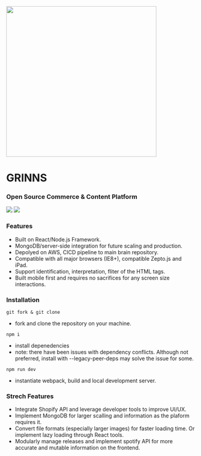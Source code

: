 <img src="https://user-images.githubusercontent.com/71619815/128577066-1a120933-ac5d-404f-94ca-17f13df99d9b.png" width="400"/>


# GRINNS 
### Open Source Commerce & Content Platform
![](https://img.shields.io/badge/issues-0-yellow)
![](https://img.shields.io/badge/deployments-3-green)

### Features

- Built on React/Node.js Framework.
- MongoDB/server-side integration for future scaling and production.
- Depolyed on AWS, CICD pipeline to main brain repository.
- Compatible with all major browsers (IE8+), compatible Zepto.js and iPad.
- Support identification, interpretation, fliter of the HTML tags.
- Built mobile first and requires no sacrifices for any screen size interactions.


### Installation
```git fork & git clone```
- fork and clone the repository on your machine.

```npm i```
- install depenedencies
- note: there have been issues with dependency conflicts. Although not preferred, install with --legacy-peer-deps may solve the issue for some. 

```npm run dev```
- instantiate webpack, build and local development server.

### Strech Features
 - Integrate Shopify API and leverage developer tools to improve UI/UX.
 - Implement MongoDB for larger scalling and information as the plaform requires it.
 - Convert file formats (especially larger images) for faster loading time. Or implement lazy loading through React tools.
 - Modularly manage releases and implement spotify API for more accurate and mutable information on the frontend. 
